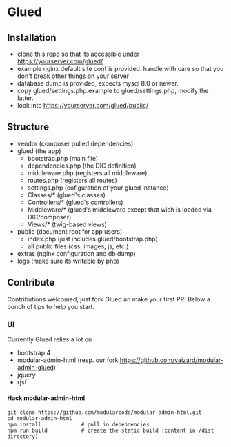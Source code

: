 # Glued

## Installation

- clone this repo so that its accessible under https://yourserver.com/glued/
- example nginx default site conf is provided. handle with care so that you don't break other things on your server
- database dump is provided, expects mysql 8.0 or newer.
- copy glued/settings.php.example to glued/settings.php, modify the latter.
- look into https://yourserver.com/glued/public/ 

## Structure

- vendor (composer pulled dependencies)
- glued (the app)
  - bootstrap.php (main file)
  - dependencies.php (the DIC definition)
  - middleware.php (registers all middleware)
  - routes.php (registers all routes)
  - settings.php (cofiguration of your glued instance)
  - Classes/* (glued's classes)
  - Controllers/* (glued's controllers)
  - Middleware/* (glued's middleware except that wich is loaded via DIC/composer)
  - Views/* (twig-based views)
- public (document root for app users)
  - index.php (just includes glued/bootstrap.php)
  - all public files (css, images, js, etc.)
- extras (nginx configuration and db dump)
- logs (make sure its writable by php)

## Contribute

Contributions welcomed, just fork Glued an make your first PR! Below a bunch of tips to help you start.

### UI 

Currently Glued relies a lot on

- bootstrap 4
- modular-admin-html (resp. our fork https://github.com/vaizard/modular-admin-glued)
- jquery
- rjsf

#### Hack modular-admin-html

```
git clone https://github.com/modularcode/modular-admin-html.git
cd modular-admin-html
npm install             # pull in dependencies
npm run build           # create the static build (content in /dist directory)
```
